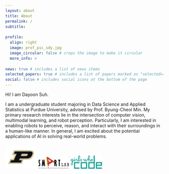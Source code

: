 ```yaml
---
layout: about
title: About
permalink: /
subtitle: 

profile:
  align: right
  image: prof_pic_sdy.jpg
  image_circular: false # crops the image to make it circular
  more_info: >

news: true # includes a list of news items
selected_papers: true # includes a list of papers marked as "selected={true}"
social: false # includes social icons at the bottom of the page
---
```




Hi! I am Dayoon Suh.

I am a undergraduate student majoring in Data Science and Applied Statistics at Purdue University, advised by Prof. Byung-Cheol Min. 
My primary research interests lie in the intersection of computer vision, multimodal learning, and robot perception. Particularly, I am interested in enabling robots to perceive, reason, and interact with their surroundings in a human-like manner. In general, I am excited about the potential applications of AI in solving real-world problems.
<!-- Affiliations Section -->
<div style="margin-top:20px;">
  <!-- <p>Affiliations:</p> -->
  <img src="assets/img/purdue.png" alt="Purdue University" style="width:100px; height:auto;">
  <img src="assets/img/smartlab.png" alt="SMART Lab" style="width:100px; height:auto;">
  <img src="assets/img/gwc.png" alt="Girls Who Code" style="width:100px; height:auto;">
</div>

